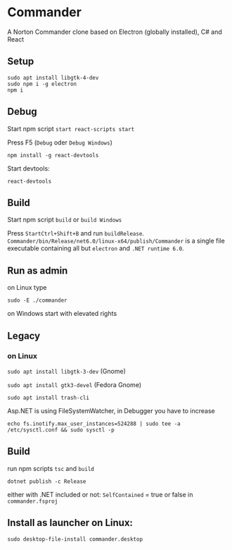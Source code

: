 # Commander
A Norton Commander clone based on Electron (globally installed), C# and React

## Setup
```
sudo apt install libgtk-4-dev
sudo npm i -g electron
npm i
```

## Debug

Start npm script `start react-scripts start`

Press F5 (`Debug` oder `Debug Windows`)

```npm install -g react-devtools```

Start devtools:

```react-devtools```

## Build

Start npm script `build` or `build Windows`
 
Press `StartCtrl+Shift+B` and run `buildRelease`. `Commander/bin/Release/net6.0/linux-x64/publish/Commander` is a single file executable containing all but `electron` and `.NET runtime 6.0`.

## Run as admin
on Linux type
```
sudo -E ./commander
```

on Windows start with elevated rights
## Legacy

### on Linux
`sudo apt install libgtk-3-dev` (Gnome)

`sudo apt install gtk3-devel` (Fedora Gnome)

`sudo apt install trash-cli`

Asp.NET is using FileSystemWatcher, in Debugger you have to increase

`echo fs.inotify.max_user_instances=524288 | sudo tee -a /etc/sysctl.conf && sudo sysctl -p`

## Build

run npm scripts `tsc` and `build`

`dotnet publish -c Release`

either with .NET included or not: `SelfContained` = true or false in `commander.fsproj`

## Install as launcher on Linux:

`sudo desktop-file-install commander.desktop`